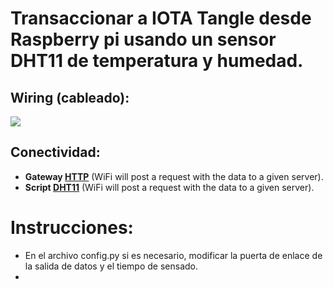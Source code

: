 # Transaccionar a IOTA Tangle desde Raspberry pi usando un sensor DHT11 de temperatura y humedad.


## Wiring (cableado):
 ![](https://www.raspberrypi-spy.co.uk/wp-content/uploads/2017/09/DHT11_pi.png)



## Conectividad:
- **Gateway [HTTP](https://github.com/iot2tangle/Streams-http-gateway)** (WiFi will post a request with the data to a given server).
- **Script [DHT11](https://github.com/iot2tangle/Raspberry-SenseHat/tree/main/http)** (WiFi will post a request with the data to a given server).


# Instrucciones:
- En el archivo config.py  si es necesario, modificar la puerta de enlace de la salida de datos y el tiempo de sensado.
- 